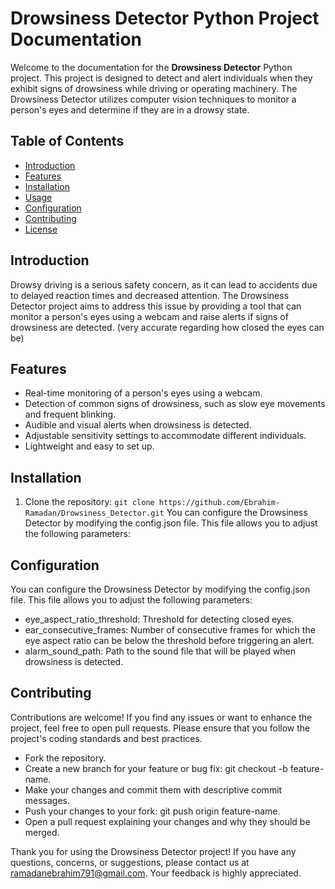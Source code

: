 # Drowsiness Detector Python Project Documentation

Welcome to the documentation for the **Drowsiness Detector** Python project. This project is designed to detect and alert individuals when they exhibit signs of drowsiness while driving or operating machinery. The Drowsiness Detector utilizes computer vision techniques to monitor a person's eyes and determine if they are in a drowsy state.

## Table of Contents

- [Introduction](#introduction)
- [Features](#features)
- [Installation](#installation)
- [Usage](#usage)
- [Configuration](#configuration)
- [Contributing](#contributing)
- [License](#license)

## Introduction

Drowsy driving is a serious safety concern, as it can lead to accidents due to delayed reaction times and decreased attention. The Drowsiness Detector project aims to address this issue by providing a tool that can monitor a person's eyes using a webcam and raise alerts if signs of drowsiness are detected. (very accurate regarding how closed the eyes can be)

## Features

- Real-time monitoring of a person's eyes using a webcam.
- Detection of common signs of drowsiness, such as slow eye movements and frequent blinking.
- Audible and visual alerts when drowsiness is detected.
- Adjustable sensitivity settings to accommodate different individuals.
- Lightweight and easy to set up.

## Installation

1. Clone the repository:
   ```git clone https://github.com/Ebrahim-Ramadan/Drowsiness_Detector.git```
You can configure the Drowsiness Detector by modifying the config.json file. This file allows you to adjust the following parameters:

## Configuration

You can configure the Drowsiness Detector by modifying the config.json file. This file allows you to adjust the following parameters:

- eye_aspect_ratio_threshold: Threshold for detecting closed eyes.
- ear_consecutive_frames: Number of consecutive frames for which the eye aspect ratio can be below the threshold before triggering an alert.
- alarm_sound_path: Path to the sound file that will be played when drowsiness is detected.
  
## Contributing

Contributions are welcome! If you find any issues or want to enhance the project, feel free to open pull requests. Please ensure that you follow the project's coding standards and best practices.

- Fork the repository.
- Create a new branch for your feature or bug fix: git checkout -b feature-name.
- Make your changes and commit them with descriptive commit messages.
- Push your changes to your fork: git push origin feature-name.
- Open a pull request explaining your changes and why they should be merged.


Thank you for using the Drowsiness Detector project! If you have any questions, concerns, or suggestions, please contact us at ramadanebrahim791@gmail.com. Your feedback is highly appreciated.
